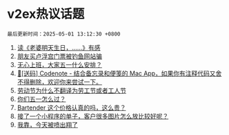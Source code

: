 # v2ex热议话题

`最后更新时间：2025-05-01 13:12:30 +0800`

1. [读《老婆明天生日，……》有感](https://www.v2ex.com/t/1129136)
1. [朋友买卢浮宫门票被钓鱼网站骗](https://www.v2ex.com/t/1129157)
1. [无心上班，大家五一什么安排？](https://www.v2ex.com/t/1129143)
1. [🎁[送码] Codenote - 结合备忘录和便笺的 Mac App，如果你有注释代码又舍不得删除，欢迎你来尝试一下。](https://www.v2ex.com/t/1129148)
1. [劳动节为什么不翻译为劳工节或者工人节](https://www.v2ex.com/t/1129260)
1. [你们五一怎么过？](https://www.v2ex.com/t/1129132)
1. [Bartender 这个价格认真的吗，这么贵？](https://www.v2ex.com/t/1129193)
1. [接了一个小程序的单子，客户很多图片怎么放比较好呢？](https://www.v2ex.com/t/1129194)
1. [我靠，今天被喷出翔了](https://www.v2ex.com/t/1129226)


